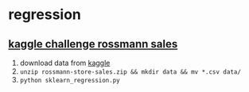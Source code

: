 # regression
## [kaggle challenge rossmann sales](https://www.kaggle.com/c/rossmann-store-sales/overview)
1. download data from [kaggle](https://www.kaggle.com/c/rossmann-store-sales/data)
2. `unzip rossmann-store-sales.zip && mkdir data && mv *.csv data/`
3. `python sklearn_regression.py`